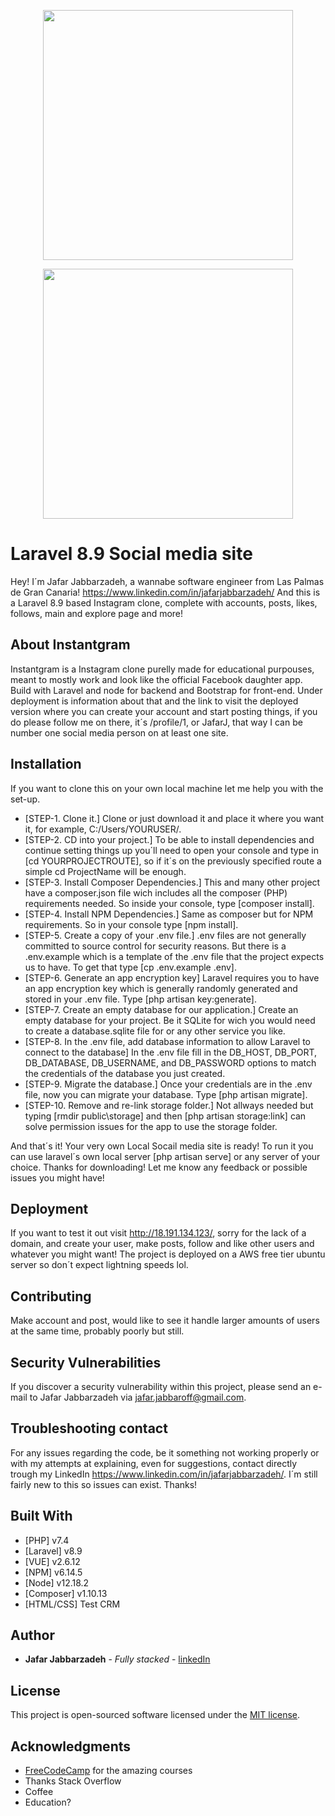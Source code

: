 <p align="center"><a href="http://18.191.134.123" target="_blank"><img src="http://18.191.134.123/svg/instantgramText.svg" width="400"></a></p>

<p align="center"><a href="http://18.191.134.123" target="_blank"><img src="http://18.191.134.123/svg/instantgram.svg" width="400"></a></p>

# Laravel 8.9 Social media site
Hey! I´m Jafar Jabbarzadeh, a wannabe software engineer from Las Palmas de Gran Canaria! https://www.linkedin.com/in/jafarjabbarzadeh/ And this is a Laravel 8.9 based Instagram clone, complete with accounts, posts, likes, follows, main and explore page and more! 

## About Instantgram
Instantgram is a Instagram clone purelly made for educational purpouses, meant to mostly work and look like the official Facebook daughter app. 
Build with Laravel and node for backend and Bootstrap for front-end. 
Under deployment is information about that and the link to visit the deployed version where you can create your account and start posting things, if you do please follow me on there, it´s /profile/1, or JafarJ, that way I can be number one social media person on at least one site. 

## Installation
If you want to clone this on your own local machine let me help you with the set-up.

* [STEP-1. Clone it.] Clone or just download it and place it where you want it, for example, C:/Users/YOURUSER/.
* [STEP-2. CD into your project.] To be able to install dependencies and continue setting things up you´ll need to open your console and type in [cd YOURPROJECTROUTE], so if it´s on the previously specified route a simple cd ProjectName will be enough.
* [STEP-3. Install Composer Dependencies.] This and many other project have a composer.json file wich includes all the composer (PHP) requirements needed. So inside your console, type [composer install].
* [STEP-4. Install NPM Dependencies.] Same as composer but for NPM requirements. So in your console type [npm install].
* [STEP-5. Create a copy of your .env file.] .env files are not generally committed to source control for security reasons. But there is a .env.example which is a template of the .env file that the project expects us to have. To get that type [cp .env.example .env].
* [STEP-6. Generate an app encryption key] Laravel requires you to have an app encryption key which is generally randomly generated and stored in your .env file. Type [php artisan key:generate].
* [STEP-7. Create an empty database for our application.] Create an empty database for your project. Be it SQLite for wich you would need to create a database.sqlite file for or any other service you like.
* [STEP-8. In the .env file, add database information to allow Laravel to connect to the database] In the .env file fill in the DB_HOST, DB_PORT, DB_DATABASE, DB_USERNAME, and DB_PASSWORD options to match the credentials of the database you just created.
* [STEP-9. Migrate the database.] Once your credentials are in the .env file, now you can migrate your database. Type [php artisan migrate].
* [STEP-10. Remove and re-link storage folder.] Not allways needed but typing [rmdir public\storage] and then [php artisan storage:link] can solve permission issues for the app to use the storage folder.

And that´s it! Your very own Local Socail media site is ready! To run it you can use laravel´s own local server [php artisan serve] or any server of your choice. Thanks for downloading! Let me know any feedback or possible issues you might have!

## Deployment

If you want to test it out visit http://18.191.134.123/, sorry for the lack of a domain, and create your user, make posts, follow and like other users and whatever you might want! The project is deployed on a AWS free tier ubuntu server so don´t expect lightning speeds lol. 

## Contributing

Make account and post, would like to see it handle larger amounts of users at the same time, probably poorly but still. 

## Security Vulnerabilities

If you discover a security vulnerability within this project, please send an e-mail to Jafar Jabbarzadeh via [jafar.jabbaroff@gmail.com](mailto:jafar.jabbaroff@gmail.com).

## Troubleshooting contact

For any issues regarding the code, be it something not working properly or with my attempts at explaining, even for suggestions, contact directly trough my LinkedIn https://www.linkedin.com/in/jafarjabbarzadeh/. I´m still fairly new to this so issues can exist. Thanks!

## Built With

* [PHP] v7.4
* [Laravel] v8.9
* [VUE] v2.6.12
* [NPM] v6.14.5
* [Node] v12.18.2
* [Composer] v1.10.13
* [HTML/CSS] Test CRM

## Author

* **Jafar Jabbarzadeh** - *Fully stacked* - [linkedIn](https://www.linkedin.com/in/jafarjabbarzadeh/)

## License

This project is open-sourced software licensed under the [MIT license](https://opensource.org/licenses/MIT).

## Acknowledgments

* [FreeCodeCamp](https://www.youtube.com/channel/UC8butISFwT-Wl7EV0hUK0BQ) for the amazing courses
* Thanks Stack Overflow
* Coffee
* Education?

